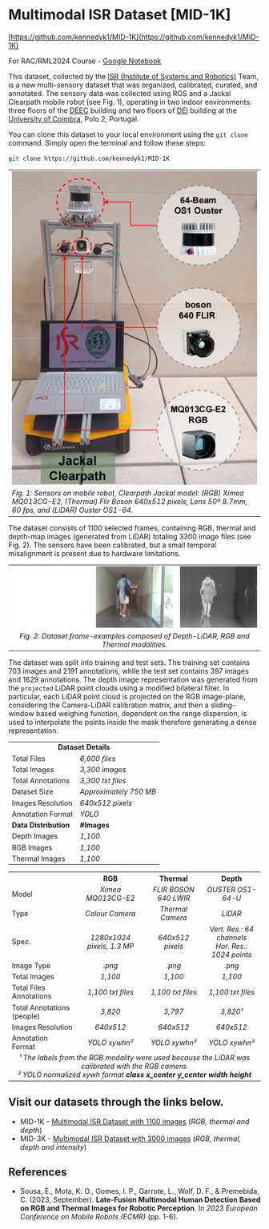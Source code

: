 # Multimodal ISR Dataset [MID-1K]

[https://github.com/kennedyk1/MID-1K](https://github.com/kennedyk1/MID-1K)

For RAC/RML2024 Course - [Google Notebook](https://colab.research.google.com/drive/18IM7bnIlEMhe6KyG6spiV5aXzF8eNMkX?usp=sharing)

This dataset, collected by the [ISR (Institute of Systems and Robotics)](https://www.isr.uc.pt/) Team, is a new multi-sensory dataset that was organized, calibrated, curated, and annotated. The sensory data was collected using ROS and a Jackal Clearpath mobile robot (see Fig. 1), operating in two indoor environments: three floors of the [DEEC](https://www.uc.pt/fctuc/deec/) building and two floors of [DEI](https://www.uc.pt/fctuc/dei/) building at the [University of Coimbra](https://www.uc.pt/), Polo 2, Portugal.

You can clone this dataset to your local environment using the `git clone` command. Simply open the terminal and follow these steps:

   ```bash
   git clone https://github.com/kennedyk1/MID-1K
   ```

<table>
<tr>
<td align="center">
<img src="imgs/jackal.png" alt="Jackal Clearpath"/>
</td>
</tr>
<tr><td><em>Fig. 1: Sensors on mobile robot, Clearpath Jackal model: (RGB) Ximea MQ013CG-E2, (Thermal) Flir Boson 640x512 pixels, Lens 50º 8.7mm, 60 fps, and (LiDAR) Ouster OS1-64.</em></td></tr>
</table>

The dataset consists of 1100 selected frames, containing RGB, thermal and depth-map images  (generated from LiDAR) totaling 3300 image files (see Fig. 2). The sensors have been calibrated, but a small temporal misalignment is present due to hardware limitations.

<table>
    <tr>
        <td><img src="imgs/d.png" alt="Depth Modality"/></td>
        <td><img src="imgs/r.png" alt="RGB Modality"/></td>
        <td><img src="imgs/t.png" alt="Thermal Modality"/></td>
    </tr>
    <tr>
        <td colspan="3" align="center"><em>Fig. 2: Dataset frame-examples composed of Depth-LiDAR, RGB and Thermal modalities.</em></td>
    </tr>
</table>

The dataset was split into training and test sets. The training set contains 703 images and 2191 annotations, while the test set contains 397 images and 1629 annotations. The depth image representation was generated from the `projected` LiDAR point clouds using a modified bilateral filter. In particular, each LiDAR point cloud is projected on the RGB image-plane, considering the Camera-LiDAR calibration matrix, and then a sliding-window based weighing function, dependent on the range dispersion, is used to interpolate the points inside the mask therefore generating a dense representation.

<table>
    <tr><td colspan="2" align="center"><b>Dataset Details</b></td></tr>
    <tr><td>Total Files</td><td><em>6,600 files</em></td></tr>
    <tr><td>Total Images</td><td><em>3,300 images</em></td></tr>
    <tr><td>Total Annotations</td><td><em>3,300 txt files</em></td></tr>
    <tr><td>Dataset Size</td><td><em>Approximately 750 MB</em></td></tr>
    <tr><td>Images Resolution</td><td><em>640x512 pixels</em></td></tr>
    <tr><td>Annotation Format</td><td><em>YOLO</em></td></tr>
    <tr><td><b>Data Distribution</b></td><td><b>#Images</b></td></tr>
    <tr><td>Depth Images</td><td><em>1,100</em></td></tr>
    <tr><td>RGB Images</td><td><em>1,100</em></td></tr>
    <tr><td>Thermal Images</td><td><em>1,100</em></td></tr>
</table>

<table>
  <tr>
    <th></th>
    <th>RGB</th>
    <th>Thermal</th>
    <th>Depth</th>
  </tr>
  <tr>
    <td>Model</td>
    <td align="center"><em>Ximea MQ013CG-E2</em></td>
    <td align="center"><em>FLIR BOSON 640 LWIR</em></td>
    <td align="center"><em>OUSTER OS1-64-U</em></td>
  </tr>
  <tr>
    <td>Type</td>
    <td align="center"><em>Colour Camera</em></td>
    <td align="center"><em>Thermal Camera</em></td>
    <td align="center"><em>LiDAR</em></td>
  </tr>
  <tr>
    <td>Spec.</td>
    <td align="center"><em>1280x1024 pixels, 1.3 MP</em></td>
    <td align="center"><em>640x512 pixels</em></td>
    <td align="center"><em>Vert. Res.: 64 channels<BR>Hor. Res.: 1024 points</em></td>
  </tr>
  <tr>
    <td>Image Type</td>
    <td align="center"><em>.png</em></td>
    <td align="center"><em>.png</em></td>
    <td align="center"><em>.png</em></td>
  </tr>
  <tr>
    <td>Total Images</td>
    <td align="center"><em>1,100</em></td>
    <td align="center"><em>1,100</em></td>
    <td align="center"><em>1,100</em></td>
  </tr>
  <tr>
    <td>Total Files Annotations</td>
    <td align="center"><em>1,100 txt files</em></td>
    <td align="center"><em>1,100 txt files</em></td>
    <td align="center"><em>1,100 txt files</em></td>
  </tr>
  <tr>
    <td>Total Annotations (people)</td>
    <td align="center"><em>3,820</em></td>
    <td align="center"><em>3,797</em></td>
    <td align="center"><em>3,820¹</em></td>
  </tr>
  <tr>
    <td>Images Resolution</td>
    <td align="center"><em>640x512</em></td>
    <td align="center"><em>640x512</em></td>
    <td align="center"><em>640x512</em></td>
  </tr>
  <tr>
    <td>Annotation Format</td>
    <td align="center"><em>YOLO xywhn²</em></td>
    <td align="center"><em>YOLO xywhn²</em></td>
    <td align="center"><em>YOLO xywhn²</em></td>
  </tr>
  <tr>
    <td colspan="4" align="center"><em>¹ The labels from the RGB modality were used because the LiDAR was calibrated with the RGB camera.<BR>² YOLO normalized xywh format <b>class x_center y_center width height</b></em></td>
  </tr>
</table>

## Visit our datasets through the links below.
- MID-1K - [Multimodal ISR Dataset with 1100 images](https://kennedyk1.github.io/MID-1K/) (*RGB, thermal and depth*)
- MID-3K - [Multimodal ISR Dataset with 3000 images](https://kennedyk1.github.io/MID-3K/) (*RGB, thermal, depth and intensity*)


## References

- Sousa, E., Mota, K. O., Gomes, I. P., Garrote, L., Wolf, D. F., & Premebida, C. (2023, September). **Late-Fusion Multimodal Human Detection Based on RGB and Thermal Images for Robotic Perception**. In *2023 European Conference on Mobile Robots (ECMR)* (pp. 1-6).

